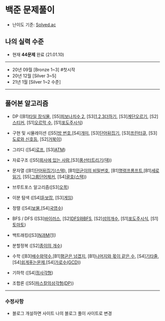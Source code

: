 # 백준 문제풀이 

* 난이도 기준: [Solved.ac](https://solved.ac/)

## 나의 실력 수준
* 현재 **44문제** 완료 (21.01.10)
---
* 20년 09월 [Bronze 1~3] #첫시작
* 20년 12월 [Silver 3~5]
* 21년 1월 [Silver 1~2 수준]
---
## 풀어본 알고리즘
* DP ([B1][타일 장식물](https://www.acmicpc.net/problem/13301), [S5][피보나치수 2](https://www.acmicpc.net/problem/2748), [S3][1,2,3더하기](https://www.acmicpc.net/problem/9095), [S3][계단오르기](https://www.acmicpc.net/problem/2579), [S2][스티커](https://www.acmicpc.net/problem/9465), [S1][오르막 수](https://www.acmicpc.net/problem/11057), [S1][포도주시식](https://www.acmicpc.net/problem/2156))
  
* 구현 및 시뮬레이션 ([S5][방 번호](https://www.acmicpc.net/problem/1475),[S4][개미](https://www.acmicpc.net/problem/3048), [S3][단어뒤집기](https://www.acmicpc.net/problem/17413), [S3][프린터큐](https://www.acmicpc.net/problem/1966), [S3][도로와 신호등](https://www.acmicpc.net/problem/2980), [S2][거북이](https://www.acmicpc.net/problem/8911))

* 그리디 ([S4][로프](https://www.acmicpc.net/problem/2217), [S3][ATM](https://www.acmicpc.net/problem/11399))

* 자료구조 ([S5][회사에 있는 사람](https://www.acmicpc.net/problem/7785),[S3][풍선터트리기(덱)](https://www.acmicpc.net/problem/2346))

* 문자열 ([B1][단어뒤집기(스택)](https://www.acmicpc.net/problem/9093), [B1][민균이의 비밀번호](https://www.acmicpc.net/problem/9933), [B1][명령프롬프트](https://www.acmicpc.net/problem/1032),[B1][세로읽기](https://www.acmicpc.net/problem/10798), [S5][그룹단어체커](https://www.acmicpc.net/problem/1316), [S4][괄호(스택)](https://www.acmicpc.net/problem/9012))

* 브루트포스 알고리즘([S3][오목](https://www.acmicpc.net/problem/2615))

* 이분 탐색 ([S4][듣보잡](https://www.acmicpc.net/problem/1764), [S3][게임](https://www.acmicpc.net/problem/1072))

* 정렬 ([S4][보물](https://www.acmicpc.net/problem/1026),[S4][국영수](https://www.acmicpc.net/problem/10825))

* BFS / DFS ([S3][바이러스](https://www.acmicpc.net/problem/2606), [S2][DFS와BFS](https://www.acmicpc.net/problem/1260), [S2][섬의개수](https://www.acmicpc.net/problem/4963), [S1][포도주시식](https://www.acmicpc.net/problem/2606), [S1][토마토](https://www.acmicpc.net/problem/7576))

* 백트래킹([S3][N과M(1)](https://www.acmicpc.net/problem/15649))

* 분할정복 ([S2][종이의 개수](https://www.acmicpc.net/problem/1780))

* 수학 ([B3][배수와약수](https://www.acmicpc.net/problem/5086),[B1][평균은 넘겠지](https://www.acmicpc.net/problem/4344), [B1][나머지와 몫이 같은 수](https://www.acmicpc.net/problem/1834), [S4][기타줄](https://www.acmicpc.net/problem/1049),[S4][쉽게푸는문제](https://www.acmicpc.net/submit/1292/23152045),[S4][가로수(GCD)](https://www.acmicpc.net/problem/2485))

* 기하학 ([S4][정사각형](https://www.acmicpc.net/problem/1485))

* 조합론 ([S5][파스칼의삼각형(DP)](https://www.acmicpc.net/problem/16395))

---
### **수정사항**
* 블로그 개설하면 사이트 나의 블로그 풀이 사이트로 변경
